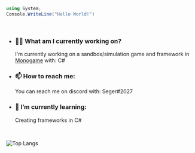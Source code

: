 ```cs
using System;
Console.WriteLine("Hello World!")
````
<br>
<ul>
<li><h3>👨‍💻 <strong>What am I currently working on?</strong></h3>
<p>I'm currently working on a sandbox/simulation game and framework in <a href=""https://www.monogame.net/>Monogame</a> with: C#</p>
</li>
<li><h3>📫 <strong>How to reach me:</strong></h3>
<p>You can reach me on discord with: Seger#2027</p>
</li>
<li><h3>🌱 I’m currently learning:</h3>
<p>Creating frameworks in C#</p>
</li>
</ul><br>

![Top Langs](https://github-readme-stats.vercel.app/api/top-langs/?username=SegerEnd&count_private=true&theme=radial)

<!--
**SegerEnd/SegerEnd** is a ✨ _special_ ✨ repository because its `README.md` (this file) appears on your GitHub profile.

Here are some ideas to get you started:

- 🔭 I’m currently working on ...
- 🌱 I’m currently learning ...
- 👯 I’m looking to collaborate on ...
- 🤔 I’m looking for help with ...
- 💬 Ask me about ...
- 📫 How to reach me: ...
- 😄 Pronouns: ...
- ⚡ Fun fact: ...
-->
